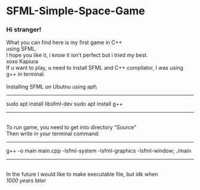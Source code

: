 # SFML-Simple-Space-Game
### Hi stranger!
What you can find here is my first game in C++\
using SFML.\
I hope you like it, i know it isn't perfect but i tried my best.\
xoxo Kapiura\
If u want to play, u need to install SFML and C++ compilator, I was using g++ in terminal.\
\
Installing SFML on Ubutnu using apt\
***
sudo apt install libsfml-dev
sudo apt install g++
***
\
To run game, you need to get into directory "Source"\
Then write in your terminal command:
***
g++ -o main main.cpp -lsfml-system -lsfml-graphics -lsfml-window; ./main
***
\
In the future I would like to make executable file, but idk when\
*1000 years later*